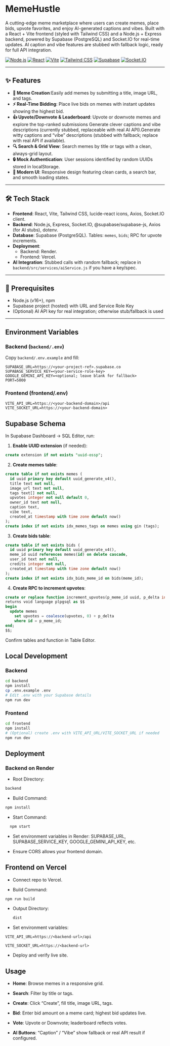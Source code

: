 # MemeHustle

A cutting-edge meme marketplace where users can create memes, place bids, upvote favorites, and enjoy AI-generated captions and vibes. Built with a React + Vite frontend (styled with Tailwind CSS) and a Node.js + Express backend, powered by Supabase (PostgreSQL) and Socket.IO for real-time updates. AI caption and vibe features are stubbed with fallback logic, ready for full API integration.

<!-- Badges (example) -->
[![Node.js](https://img.shields.io/badge/Node.js-16%2B-43853D?logo=node.js&logoColor=white)](https://nodejs.org/)
[![React](https://img.shields.io/badge/React-18.2.0-61DAFB?logo=react&logoColor=white)](https://reactjs.org/)
[![Vite](https://img.shields.io/badge/Vite-4.x-646CFF?logo=vite&logoColor=white)](https://vitejs.dev/)
[![Tailwind CSS](https://img.shields.io/badge/Tailwind_CSS-3.x-38B2AC?logo=tailwind-css&logoColor=white)](https://tailwindcss.com/)
[![Supabase](https://img.shields.io/badge/Supabase-PostgreSQL-3ECF8E?logo=supabase&logoColor=white)](https://supabase.com/)
[![Socket.IO](https://img.shields.io/badge/Socket.IO-realtime-010101?logo=socket.io&logoColor=white)](https://socket.io/)

---

## ✨ Features

- **📝 Meme Creation**:Easily add memes by submitting a title, image URL, and tags.
- **⚡ Real-Time Bidding**: Place live bids on memes with instant updates showing the highest bid.
- **👍 Upvote/Downvote & Leaderboard**: Upvote or downvote memes and explore the top-ranked submissions Generate clever captions and vibe descriptions (currently stubbed, replaceable with real AI API).Generate witty captions and “vibe” descriptions (stubbed with fallback; replace with real API if available).
- **🔍 Search & Grid View**: Search memes by title or tags with a clean, always-grid layout.
- **🔒 Mock Authentication**: User sessions identified by random UUIDs stored in localStorage.
- **🎨 Modern UI**: Responsive design featuring clean cards, a search bar, and smooth loading states.
---

## 🛠️ Tech Stack

- **Frontend**: React, Vite, Tailwind CSS, lucide-react icons, Axios, Socket.IO client.
- **Backend**: Node.js, Express, Socket.IO, @supabase/supabase-js, Axios (for AI stubs), dotenv.
- **Database**: Supabase (PostgreSQL). Tables: `memes`, `bids`; RPC for upvote increments.
- **Deployment**: 
  - Backend: Render.
  - Frontend: Vercel.
- **AI Integration**: Stubbed calls with random fallback; replace in `backend/src/services/aiService.js` if you have a key/spec.

---

## 🔧 Prerequisites

- Node.js (v16+), npm
- Supabase project (hosted) with URL and Service Role Key
- (Optional) AI API key for real integration; otherwise stub/fallback is used

---

## Environment Variables

### Backend (`backend/.env`)

Copy `backend/.env.example` and fill:
```env
SUPABASE_URL=https://<your-project-ref>.supabase.co
SUPABASE_SERVICE_KEY=<your-service-role-key>
GOOGLE_GEMINI_API_KEY=<optional; leave blank for fallback>
PORT=5000
```
### Frontend (frontend/.env)
```env
VITE_API_URL=https://<your-backend-domain>/api
VITE_SOCKET_URL=https://<your-backend-domain>
```
## Supabase Schema
In Supabase Dashboard → SQL Editor, run:

1. **Enable UUID extension** (if needed):
```sql
create extension if not exists "uuid-ossp";
```
2. **Create memes table**:
```sql
create table if not exists memes (
  id uuid primary key default uuid_generate_v4(),
  title text not null,
  image_url text not null,
  tags text[] not null,
  upvotes integer not null default 0,
  owner_id text not null,
  caption text,
  vibe text,
  created_at timestamp with time zone default now()
);
create index if not exists idx_memes_tags on memes using gin (tags);
```
3. **Create bids table**:
```sql
create table if not exists bids (
  id uuid primary key default uuid_generate_v4(),
  meme_id uuid references memes(id) on delete cascade,
  user_id text not null,
  credits integer not null,
  created_at timestamp with time zone default now()
);
create index if not exists idx_bids_meme_id on bids(meme_id);
```
4. **Create RPC to increment upvotes**:
```sql
create or replace function increment_upvotes(p_meme_id uuid, p_delta int)
returns void language plpgsql as $$
begin
  update memes
    set upvotes = coalesce(upvotes, 0) + p_delta
    where id = p_meme_id;
end;
$$;
```
Confirm tables and function in Table Editor.

##  Local Development
### Backend
```bash
cd backend
npm install
cp .env.example .env
# Edit .env with your Supabase details
npm run dev
```
### Frontend
```bash
cd frontend
npm install
# (Optional) create .env with VITE_API_URL/VITE_SOCKET_URL if needed
npm run dev
```
## Deployment
### Backend on Render
- Root Directory:
```bash
backend
```
- Build Command:
```bash
npm install
```

- Start Command:
```bash
  npm start
  ```

- Set environment variables in Render: SUPABASE_URL, SUPABASE_SERVICE_KEY, GOOGLE_GEMINI_API_KEY, etc.

- Ensure CORS allows your frontend domain.

## Frontend on Vercel
- Connect repo to Vercel.

- Build Command:
```bash
npm run build
```

- Output Directory:
  ```bash
  dist
  ```

- Set environment variables:
```env
VITE_API_URL=https://<backend-url>/api

VITE_SOCKET_URL=https://<backend-url>
```
- Deploy and verify live site.

## Usage
- **Home**: Browse memes in a responsive grid.

- **Search**: Filter by title or tags.

- **Create**: Click “Create”, fill title, image URL, tags.

- **Bid**: Enter bid amount on a meme card; highest bid updates live.

- **Vote**: Upvote or Downvote; leaderboard reflects votes.

- **AI Buttons**: “Caption” / “Vibe” show fallback or real API result if configured.



